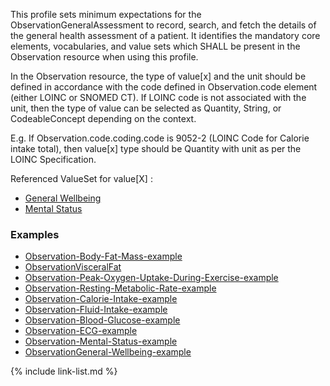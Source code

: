 This profile sets minimum expectations for the ObservationGeneralAssessment to record, search, and fetch the details of the general health assessment of a patient. It identifies the mandatory core elements, vocabularies, and value sets which SHALL be present in the Observation resource when using this profile.

In the Observation resource, the type of value\[x\] and the unit should be defined in accordance with the code defined in Observation.code element (either LOINC or SNOMED CT). If LOINC code is not associated with the unit, then the type of value can be selected as Quantity, String, or CodeableConcept depending on the context.

E.g. 
	If Observation.code.coding.code is 9052-2 (LOINC Code for Calorie intake total),
	then value\[x\] type should be Quantity with unit as per the LOINC Specification.
	
Referenced ValueSet for value\[X\] :
- [General Wellbeing](ValueSet-ndhm-general-well-being.html)
- [Mental Status](ValueSet-ndhm-mental-status.html)

### Examples

- [Observation-Body-Fat-Mass-example](Observation-example-11.html)
- [ObservationVisceralFat](Observation-example-16.html)
- [Observation-Peak-Oxygen-Uptake-During-Exercise-example](Observation-example-17.html)
- [Observation-Resting-Metabolic-Rate-example](Observation-example-15.html)
- [Observation-Calorie-Intake-example](Observation-example-14.html)
- [Observation-Fluid-Intake-example](Observation-example-13.html)
- [Observation-Blood-Glucose-example](Observation-example-10.html)
- [Observation-ECG-example](Observation-example-12.html)
- [Observation-Mental-Status-example](Observation-example-24.html)
- [ObservationGeneral-Wellbeing-example](Observation-example-28.html)

{% include link-list.md %}
